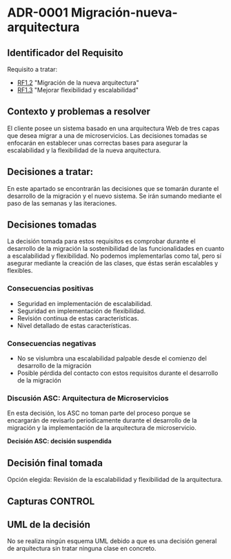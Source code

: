 # ADR-0001 Migración-nueva-arquitectura

## Identificador del Requisito

Requisito a tratar: 
* [RF1.2](https://github.com/kikmar/DAS-GRUPO-8/blob/feature/Semana2/Semana%202/Requisitos/rf1.2.md) "Migración de la nueva arquitectura" 
* [RF1.3](https://github.com/kikmar/DAS-GRUPO-8/blob/feature/Semana2/Semana%202/Requisitos/rf1.3.md) "Mejorar flexibilidad y escalabilidad"

## Contexto y problemas a resolver

El cliente posee un sistema basado en una arquitectura Web de tres capas que desea migrar a una de microservicios. Las decisiones tomadas
se enfocarán en establecer unas correctas bases para asegurar la escalabilidad y la flexibilidad de la nueva arquitectura.

## Decisiones a tratar:

En este apartado se encontrarán las decisiones que se tomarán durante el desarrollo de la migración y el nuevo sistema. Se irán sumando mediante
el paso de las semanas y las iteraciones.


## Decisiones tomadas

La decisión tomada para estos requisitos es comprobar durante el desarrollo de la migración la sostenibilidad de las funcionalidades en cuanto a escalabilidad
y flexibilidad. No podemos implementarlas como tal, pero sí asegurar mediante la creación de las clases, que éstas serán escalables y flexibles.

### Consecuencias positivas <!-- optional -->

* Seguridad en implementación de escalabilidad.
* Seguridad en implementación de flexibilidad.
* Revisión continua de estas características.
* Nivel detallado de estas características.


### Consecuencias negativas <!-- optional -->

* No se vislumbra una escalabilidad palpable desde el comienzo del desarrollo de la migración
* Posible pérdida del contacto con estos requisitos durante el desarrollo de la migración

### Discusión ASC: Arquitectura de Microservicios

En esta decisión, los ASC no toman parte del proceso porque se encargarán de revisarlo periodicamente durante el desarrollo de la migración y la implementación
de la arquitectura de microservicio.

**Decisión ASC: decisión suspendida**

## Decisión final tomada

Opción elegida: Revisión de la escalabilidad y flexibilidad de la arquitectura.

## Capturas CONTROL 

## UML de la decisión

No se realiza ningún esquema UML debido a que es una decisión general de arquitectura sin tratar ninguna clase en concreto.




